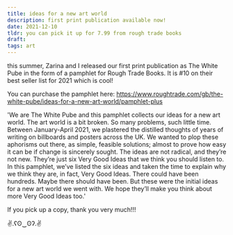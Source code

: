 ```yaml
---
title: ideas for a new art world
description: first print publication available now!
date: 2021-12-10
tldr: you can pick it up for 7.99 from rough trade books
draft: 
tags: art
---
```


this summer, Zarina and I released our first print publication as The White Pube in the form of a pamphlet for Rough Trade Books. It is #10 on their best seller list for 2021 which is cool! 

You can purchase the pamphlet here: https://www.roughtrade.com/gb/the-white-pube/ideas-for-a-new-art-world/pamphlet-plus

'We are The White Pube and this pamphlet collects our ideas for a new art world. The art world is a bit broken. So many problems, such little time. Between January-April 2021, we plastered the distilled thoughts of years of writing on billboards and posters across the UK. We wanted to plop these aphorisms out there, as simple, feasible solutions; almost to prove how easy it can be if change is sincerely sought. The ideas are not radical, and they’re not new. They’re just six Very Good Ideas that we think you should listen to. In this pamphlet, we’ve listed the six ideas and taken the time to explain why we think they are, in fact, Very Good Ideas. There could have been hundreds. Maybe there should have been. But these were the initial ideas for a new art world we went with. We hope they’ll make you think about more Very Good Ideas too.'

If you pick up a copy, thank you very much!!! 

✌.ʕʘ‿ʘʔ.✌

